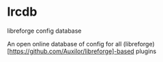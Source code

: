# lrcdb
libreforge config database

An open online database of config for all (libreforge)[https://github.com/Auxilor/libreforge]-based plugins
